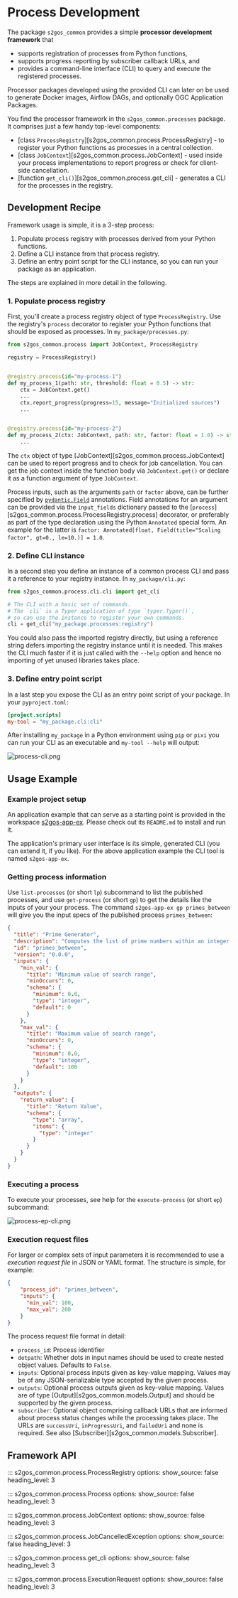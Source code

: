 # Process Development

The package `s2gos_common` provides a simple **processor development framework** that

  - supports registration of processes from Python functions,  
  - supports progress reporting by subscriber callback URLs, and
  - provides a command-line interface (CLI) to query and execute 
    the registered processes.

Processor packages developed using the provided CLI can later on be used to
generate Docker images, Airflow DAGs, and optionally OGC Application Packages.

You find the processor framework in the `s2gos_common.processes` package. 
It comprises just a few handy top-level components:

* [class `ProcessRegistry`][s2gos_common.process.ProcessRegistry] - to register your 
  Python functions as processes in a central collection.
* [class `JobContext`][s2gos_common.process.JobContext] - used inside your process 
  implementations to report progress or check for client-side cancellation.  
* [function `get_cli()`][s2gos_common.process.get_cli] - generates a CLI for the 
  processes in the registry.


## Development Recipe

Framework usage is simple, it is a 3-step process: 

1. Populate process registry with processes derived from your Python functions.
2. Define a CLI instance from that process registry.
3. Define an entry point script for the CLI instance, so you can run your package 
   as an application.

The steps are explained in more detail in the following.

### 1. Populate process registry

First, you'll create a process registry object of type `ProcessRegistry`.
Use the registry's `process` decorator to register your Python functions 
that should be exposed as processes. In `my_package/processes.py`:

```python
from s2gos_common.process import JobContext, ProcessRegistry

registry = ProcessRegistry()


@registry.process(id="my-process-1")
def my_process_1(path: str, threshold: float = 0.5) -> str:
    ctx = JobContext.get()
    ...
    ctx.report_progress(progress=15, message="Initialized sources")
    ...


@registry.process(id="my-process-2")
def my_process_2(ctx: JobContext, path: str, factor: float = 1.0) -> str:
    ...
```

The `ctx` object of type [JobContext][s2gos_common.process.JobContext]
can be used to report progress and to check for job cancellation.
You can get the job context inside the function body via `JobContext.get()` 
or declare it as a function argument of type `JobContext`.

Process inputs, such as the arguments `path` or `factor` above, 
can be further specified by 
[`pydantic.Field`](https://docs.pydantic.dev/latest/concepts/fields/) annotations.
Field annotations for an argument can be provided via the `input_fields` dictionary 
passed  to the [`process`][s2gos_common.process.ProcessRegistry.process] decorator, 
or preferably as part of the type declaration using the Python `Annotated` 
special form. An example for the latter is
`factor: Annotated[float, Field(title="Scaling factor", gt=0., le=10.)] = 1.0`.

### 2. Define CLI instance

In a second step you define an instance of a common process CLI and pass it 
a reference to your registry instance. In `my_package/cli.py`:

```python
from s2gos_common.process.cli.cli import get_cli

# The CLI with a basic set of commands.
# The `cli` is a Typer application of type `typer.Typer()`,
# so can use the instance to register your own commands.
cli = get_cli("my_package.processes:registry")
```

You could also pass the imported registry directly, but using a 
reference string defers importing the registry instance until it is 
needed. This makes the CLI much faster if it is just called with
the `--help` option and hence no importing of yet unused libraries 
takes place. 

### 3. Define entry point script

In a last step you expose the CLI as an entry point script of your package. 
In your `pyproject.toml`:

```toml
[project.scripts]
my-tool = "my_package.cli:cli"
```

After installing `my_package` in a Python environment using `pip` or `pixi`
you can run your CLI as an executable and `my-tool --help` will output:

![process-cli.png](assets/process-cli.png)

## Usage Example

### Example project setup

An application example that can serve as a starting point is provided in the workspace 
[s2gos-app-ex](https://github.com/s2gos-dev/s2gos-controller/tree/main/s2gos-app-ex). Please check out its `README.md` to install and run it.

The application's primary user interface is its simple, generated CLI 
(you can extend it, if you like). For the above application example the CLI tool
is named `s2gos-app-ex`. 

### Getting process information

Use `list-processes` (or short `lp`) subcommand to list the published processes, and use 
`get-process` (or short `gp`) to get the details like the inputs of your your process.
The command `s2gos-app-ex gp primes_between` will give you the input specs of the 
published process `primes_between`:

```json
{
  "title": "Prime Generator",
  "description": "Computes the list of prime numbers within an integer value range.",
  "id": "primes_between",
  "version": "0.0.0",
  "inputs": {
    "min_val": {
      "title": "Minimum value of search range",
      "minOccurs": 0,
      "schema": {
        "minimum": 0.0,
        "type": "integer",
        "default": 0
      }
    },
    "max_val": {
      "title": "Maximum value of search range",
      "minOccurs": 0,
      "schema": {
        "minimum": 0.0,
        "type": "integer",
        "default": 100
      }
    }
  },
  "outputs": {
    "return_value": {
      "title": "Return Value",
      "schema": {
        "type": "array",
        "items": {
          "type": "integer"
        }
      }
    }
  }
}
```

### Executing a process

To execute your processes, see help for the `execute-process` (or short `ep`) 
subcommand:  

![process-ep-cli.png](assets/process-ep-cli.png)

### Execution request files

For larger or complex sets of input parameters it is recommended to use a 
_execution request file_ in JSON or YAML format. The structure is simple, for example:

```json
{
    "process_id": "primes_between",
    "inputs": {
      "min_val": 100,
      "max_val": 200
    }
}
```

The process request file format in detail:

- `process_id`: Process identifier
- `dotpath`: Whether dots in input names should be used to create
    nested object values. Defaults to `False`.
- `inputs`: Optional process inputs given as key-value mapping.
    Values may be of any JSON-serializable type accepted by
    the given process.
- `outputs`: Optional process outputs given as key-value mapping.
    Values are of type [Output][s2gos_common.models.Output] 
    and should be supported by the given process.
- `subscriber`: Optional object comprising callback
    URLs that are informed about process status changes
    while the processing takes place. The URLs are `successUri`,
    `inProgressUri`, and `failedUri` and none is required.
    See also [Subscriber][s2gos_common.models.Subscriber].


## Framework API

::: s2gos_common.process.ProcessRegistry
    options:
      show_source: false
      heading_level: 3

::: s2gos_common.process.Process
    options:
      show_source: false
      heading_level: 3

::: s2gos_common.process.JobContext
    options:
      show_source: false
      heading_level: 3

::: s2gos_common.process.JobCancelledException
    options:
      show_source: false
      heading_level: 3

::: s2gos_common.process.get_cli
    options:
      show_source: false
      heading_level: 3

::: s2gos_common.process.ExecutionRequest
    options:
      show_source: false
      heading_level: 3
